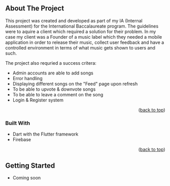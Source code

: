 <!-- ABOUT THE PROJECT -->
## About The Project

This project was created and developed as part of my IA (Internal Assessment) for the International Baccalaureate program. The guidelines were to aquire a 
client which required a solution for their problem. In my case my client was a Founder of a music label which they needed a mobile application in order to release their music, collect user feedback and have a controlled environment in terms of what music gets shown to users and such. 

The project also requried a success critera:
* Admin accounts are able to add songs
* Error handling
* Displaying different songs on the "Feed" page upon refresh
* To be able to upvote & downvote songs
* To be able to leave a comment on the song
* Login & Register system

<p align="right">(<a href="#readme-top">back to top</a>)</p>



### Built With

* Dart with the Flutter framework
* Firebase

<p align="right">(<a href="#readme-top">back to top</a>)</p>



<!-- GETTING STARTED -->
## Getting Started

* Coming soon
